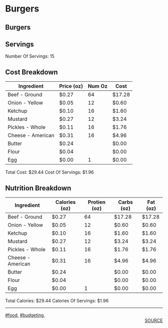 # Burgers
## Burgers
## Servings
Number Of Servings: 15
## Cost Breakdown
| Ingredient | Price (oz) | Num Oz | Cost |
| ------------ | ------------ | ------------ | ------------ |
| Beef - Ground | $0.27 | 64 | $17.28 |
| Onion - Yellow | $0.05 | 12 | $0.60 |
| Ketchup | $0.10 | 16 | $1.60 |
| Mustard | $0.27 | 12 | $3.24 |
| Pickles - Whole | $0.11 | 16 | $1.76 |
| Cheese - American | $0.31 | 16 | $4.96 |
| Butter | $0.24 |  | $0.00 |
| Flour | $0.04 |  | $0.00 |
| Egg | $0.00 | 1 | $0.00 |

Total Cost: $29.44
Cost Of Servings: $1.96
## Nutrition Breakdown
| Ingredient | Calories (oz) | Protien (oz) | Carbs (oz) | Fat (oz) |
| ------------ | ------------ | ------------ | ------------ | ------------ |
| Beef - Ground | $0.27 | 64 | $17.28 | $17.28 |
| Onion - Yellow | $0.05 | 12 | $0.60 | $0.60 |
| Ketchup | $0.10 | 16 | $1.60 | $1.60 |
| Mustard | $0.27 | 12 | $3.24 | $3.24 |
| Pickles - Whole | $0.11 | 16 | $1.76 | $1.76 |
| Cheese - American | $0.31 | 16 | $4.96 | $4.96 |
| Butter | $0.24 |  | $0.00 | $0.00 |
| Flour | $0.04 |  | $0.00 | $0.00 |
| Egg | $0.00 | 1 | $0.00 | $0.00 |

Total Calories: $29.44
Calories Of Servings: $1.96
<div style='page-break-after: always;'></div>
<div style='page-break-after: always;'></div>
<hr/>
<div style='page-break-after: always;'></div>
<div style='page-break-after: always;'></div>
<a href='tag-food.html'>#food</a>, <a href='tag-budgeting.html'>#budgeting</a>, 
<div style='page-break-after: always;'></div>
<div style='text-align: right'>
<a href='https://docs.google.com/spreadsheets/d/e/2PACX-1vSAyak9YlStJt0W2QiXNHVF8FODXyzkGh0HTz9XkhPPqGQ7IycIP1MG9gofJCHmb8c_vAcLKiqcYQXQ/pub?output=xlsx'>SOURCE</a>
</div>
